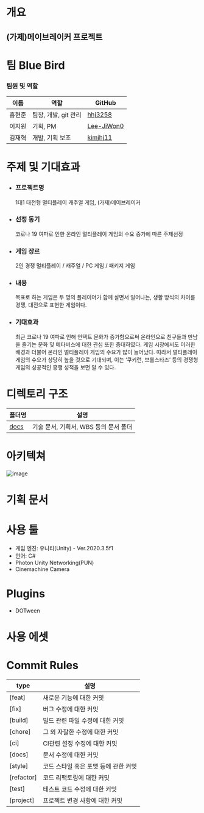 # 개요
## (가제)메이브레이커 프로젝트

# 팀 Blue Bird
### 팀원 및 역할
이름 | 역할 | GitHub
---|-----|---
홍현준 | 팀장, 개발, git 관리 | [hhj3258](https://github.com/hhj3258)
이지원 | 기획, PM | [Lee-JiWon0](https://github.com/Lee-JiWon0)
김재혁 | 개발, 기획 보조 | [kimjhj11](https://github.com/kimjhj11)


# 주제 및 기대효과
- ### 프로젝트명
  
  1대1 대전형 멀티플레이 캐주얼 게임, (가제)메이브레이커

- ### 선정 동기
  코로나 19 여파로 인한 온라인 멀티플레이 게임의 수요 증가에 따른 주제선정

- ### 게임 장르
  2인 경쟁 멀티플레이 / 캐주얼 / PC 게임 / 패키지 게임

- ### 내용
  목표로 하는 게임은 두 명의 플레이어가 함께 살면서 일어나는, 생활 방식의 차이를 경쟁, 대전으로 표현한 게임이다.
  
- ### 기대효과
  최근 코로나 19 여파로 인해 언택트 문화가 증가함으로써 온라인으로 친구들과 만남을 즐기는 문화 및 메타버스에 대한 관심 또한 증대하였다. 게임 시장에서도 이러한 배경과 더불어 온라인 멀티플레이 게임의 수요가 많이 늘어났다. 따라서 멀티플레이 게임의 수요가 상당히 높을 것으로 기대되며, 이는 ‘쿠키런, 브롤스타즈’ 등의 경쟁형 게임의 성공적인 흥행 성적을 보면 알 수 있다.


# 디렉토리 구조
폴더명 | 설명
---- | ----
[docs](https://github.com/hhj3258/ContentsIT_Capston_Design/tree/main/docs) | 기술 문서, 기획서, WBS 등의 문서 폴더


# 아키텍쳐
![image](https://user-images.githubusercontent.com/70702088/132844749-babb0e86-f55d-44a4-b17b-a5f45d1ba783.png)


# 기획 문서


# 사용 툴
- 게임 엔진: 유니티(Unity) - Ver.2020.3.5f1
- 언어: C#
- Photon Unity Networking(PUN)
- Cinemachine Camera


# Plugins
- DOTween


# 사용 에셋


# Commit Rules
type | 설명
---- | ----
[feat] | 새로운 기능에 대한 커밋
[fix] | 버그 수정에 대한 커밋
[build] | 빌드 관련 파일 수정에 대한 커밋
[chore] | 그 외 자잘한 수정에 대한 커밋
[ci] | CI관련 설정 수정에 대한 커밋
[docs] | 문서 수정에 대한 커밋
[style] | 코드 스타일 혹은 포맷 등에 관한 커밋
[refactor] |  코드 리팩토링에 대한 커밋
[test] | 테스트 코드 수정에 대한 커밋
[project] | 프로젝트 변경 사항에 대한 커밋
